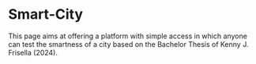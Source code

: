 # Smart-City
This page aims at offering a platform with simple access in which anyone can test the smartness of a city based on the Bachelor Thesis of Kenny J. Frisella (2024). 
